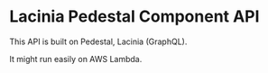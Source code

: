 # Lacinia Pedestal Component API

This API is built on Pedestal, Lacinia (GraphQL).

It might run easily on AWS Lambda.
